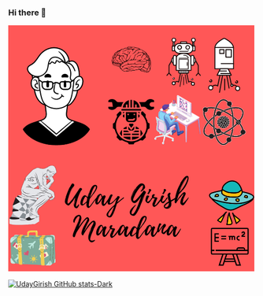 ### Hi there 👋

![](https://github.com/udaygirish/udaygirish/blob/main/uday_fun_poster.png)

[![UdayGirish GitHub stats-Dark](https://github-readme-stats.vercel.app/api?username=udaygirish&show_icons=true&theme=dark#gh-dark-mode-only)](https://github.com/anuraghazra/github-readme-stats#gh-dark-mode-only)
<!--
**udaygirish/udaygirish** is a ✨ _special_ ✨ repository because its `README.md` (this file) appears on your GitHub profile.

Here are some ideas to get you started:

- 🔭 I’m currently working on ...
- 🌱 I’m currently learning ...
- 👯 I’m looking to collaborate on ...
- 🤔 I’m looking for help with ...
- 💬 Ask me about ...
- 📫 How to reach me: ...
- 😄 Pronouns: ...
- ⚡ Fun fact: ...
-->
